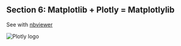 Section 6: Matplotlib + Plotly = Matplotlylib
-------------------------------

See with
[nbviewer](http://nbviewer.ipython.org/github/plotly/python-user-guide/blob/master/s6_matplotlylib/s6_matplotlylib.ipynb)

![Plotly logo](http://i.imgur.com/4vwuxdJ.png)
